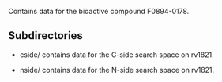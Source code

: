 Contains data for the bioactive compound F0894-0178.

## Subdirectories

- cside/ contains data for the C-side search space on rv1821.

- nside/ contains data for the N-side search space on rv1821.

